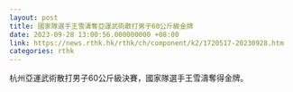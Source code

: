```yaml
---
layout: post
title: 國家隊選手王雪濤奪亞運武術散打男子60公斤級金牌
date: 2023-09-28 13:00:56.000000000 +08:00
link: https://news.rthk.hk/rthk/ch/component/k2/1720517-20230928.htm
categories: rthk
---
```


杭州亞運武術散打男子60公斤級決賽，國家隊選手王雪濤奪得金牌。
